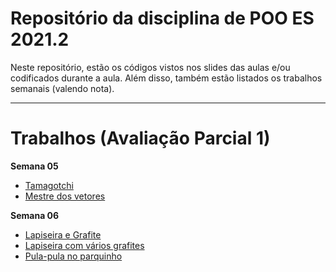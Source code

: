 # Repositório da disciplina de POO ES 2021.2

Neste repositório, estão os códigos vistos nos slides das aulas e/ou codificados durante a aula.
Além disso, também estão listados os trabalhos semanais (valendo nota).

---
# Trabalhos (Avaliação Parcial 1)

**Semana 05**

- [Tamagotchi](trabalhos/05_1/Readme.md)
- [Mestre dos vetores](trabalhos/05_2/Readme.md)

**Semana 06**

- [Lapiseira e Grafite](trabalhos/06_1/Readme.md)
- [Lapiseira com vários grafites](trabalhos/06_2/Readme.md)
- [Pula-pula no parquinho](trabalhos/06_3/Readme.md)
